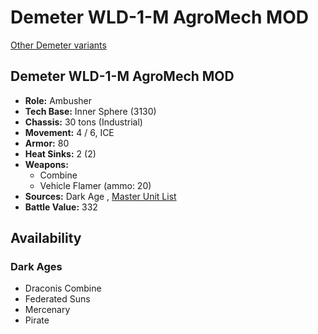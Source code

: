 # Demeter WLD-1-M AgroMech MOD 

[Other Demeter variants](../demeter.md) 

## Demeter WLD-1-M AgroMech MOD 

- **Role:** Ambusher 
- **Tech Base:** Inner Sphere (3130) 
- **Chassis:** 30 tons (Industrial) 
- **Movement:** 4 / 6, ICE 
- **Armor:** 80 
- **Heat Sinks:** 2 (2) 
- **Weapons:** 
  - Combine 
  - Vehicle Flamer (ammo: 20) 
- **Sources:** Dark Age , [Master Unit List](http://masterunitlist.info/Unit/Details/7856/demeter-wld-1-m-agromech-mod) 
- **Battle Value:** 332 

## Availability 

### Dark Ages 

- Draconis Combine 
- Federated Suns 
- Mercenary 
- Pirate 

